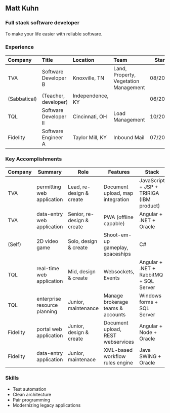 ## Matt Kuhn

### Full stack software developer

To make your life easier with reliable software.

### Experience

| Company      | Title                       | Location         | Team                                  | Start   | End     |
| :----------- | :-------------------------- | :--------------- | :------------------------------------ | :-----: | :-----: |
| TVA          | Software Developer B        | Knoxville, TN    | Land, Property, Vegetation Management | 08/2022 | CURRENT |
| (Sabbatical) | (Teacher, developer)        | Independence, KY |                                       | 06/2020 | 08/2022 |
| TQL          | Software Developer II       | Cincinnati, OH   | Load Management                       | 10/2018 | 06/2020 |
| Fidelity     | Software Engineer A         | Taylor Mill, KY  | Inbound Mail                          | 07/2015 | 10/2018 |

### Key Accomplishments

| Company  | Summary                       | Role                         | Features                          | Stack                                    | Host    |
| -------- | ----------------------------- | ---------------------------- | --------------------------------- | ---------------------------------------- | ------- |
| TVA      | permitting web application    | Lead, re-design & create     | Document upload, map integration  | JavaScript + JSP + TRIRIGA (IBM product) | Azure   |
| TVA      | data-entry web application    | Senior, re-design & create   | PWA (offline capable)             | Angular + .NET + Oracle                  | Azure   |
| (Self)   | 2D video game                 | Solo, design & create        | Shoot-em-up gameplay, spaceships  | C#                                       |         |
| TQL      | real-time web application     | Mid, design & create         | Websockets, Events                | Angular + .NET + RabbitMQ + SQL Server   | On-prem |
| TQL      | enterprise resource planning  | Junior, maintenance          | Manage brokerage teams & accounts | Windows forms + SQL Server               | On-prem |
| Fidelity | portal web application        | Junior, design & create      | Document upload, REST webservices | Angular + Node + Oracle                  | AWS     |
| Fidelity | data-entry application        | Junior, maintenace           | XML-based workflow rules engine   | Java SWING + Oracle                      | On-prem |

### Skills

- Test automation
- Clean architecture
- Pair programming
- Modernizing legacy applications
